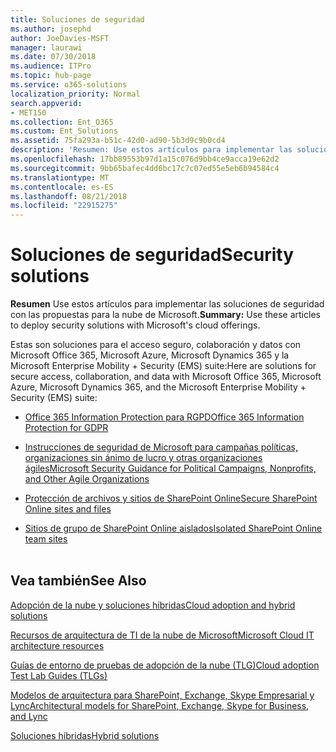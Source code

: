 ```yaml
---
title: Soluciones de seguridad
ms.author: josephd
author: JoeDavies-MSFT
manager: laurawi
ms.date: 07/30/2018
ms.audience: ITPro
ms.topic: hub-page
ms.service: o365-solutions
localization_priority: Normal
search.appverid:
- MET150
ms.collection: Ent_O365
ms.custom: Ent_Solutions
ms.assetid: 75fa293a-b51c-42d0-ad90-5b3d9c9b0cd4
description: 'Resumen: Use estos artículos para implementar las soluciones de seguridad con las propuestas para la nube de Microsoft.'
ms.openlocfilehash: 17bb89553b97d1a15c076d9bb4ce9acca19e62d2
ms.sourcegitcommit: 9bb65bafec4dd6bc17c7c07ed55e5eb6b94584c4
ms.translationtype: MT
ms.contentlocale: es-ES
ms.lasthandoff: 08/21/2018
ms.locfileid: "22915275"
---
```

# <a name="security-solutions"></a><span data-ttu-id="b078b-103">Soluciones de seguridad</span><span class="sxs-lookup"><span data-stu-id="b078b-103">Security solutions</span></span>

 <span data-ttu-id="b078b-104">**Resumen** Use estos artículos para implementar las soluciones de seguridad con las propuestas para la nube de Microsoft.</span><span class="sxs-lookup"><span data-stu-id="b078b-104">**Summary:** Use these articles to deploy security solutions with Microsoft's cloud offerings.</span></span>
  
<span data-ttu-id="b078b-105">Estas son soluciones para el acceso seguro, colaboración y datos con Microsoft Office 365, Microsoft Azure, Microsoft Dynamics 365 y la Microsoft Enterprise Mobility + Security (EMS) suite:</span><span class="sxs-lookup"><span data-stu-id="b078b-105">Here are solutions for secure access, collaboration, and data with Microsoft Office 365, Microsoft Azure, Microsoft Dynamics 365, and the Microsoft Enterprise Mobility + Security (EMS) suite:</span></span>

- [<span data-ttu-id="b078b-106">Office 365 Information Protection para RGPD</span><span class="sxs-lookup"><span data-stu-id="b078b-106">Office 365 Information Protection for GDPR</span></span>](office-365-information-protection-for-gdpr.md)
  
- [<span data-ttu-id="b078b-107">Instrucciones de seguridad de Microsoft para campañas políticas, organizaciones sin ánimo de lucro y otras organizaciones ágiles</span><span class="sxs-lookup"><span data-stu-id="b078b-107">Microsoft Security Guidance for Political Campaigns, Nonprofits, and Other Agile Organizations</span></span>](microsoft-security-guidance-for-political-campaigns-nonprofits-and-other-agile-o.md)
    
- [<span data-ttu-id="b078b-108">Protección de archivos y sitios de SharePoint Online</span><span class="sxs-lookup"><span data-stu-id="b078b-108">Secure SharePoint Online sites and files</span></span>](secure-sharepoint-online-sites-and-files.md)
    
- [<span data-ttu-id="b078b-109">Sitios de grupo de SharePoint Online aislados</span><span class="sxs-lookup"><span data-stu-id="b078b-109">Isolated SharePoint Online team sites</span></span>](isolated-sharepoint-online-team-sites.md)
<br/><br/>
    
## <a name="see-also"></a><span data-ttu-id="b078b-110">Vea también</span><span class="sxs-lookup"><span data-stu-id="b078b-110">See Also</span></span>

[<span data-ttu-id="b078b-111">Adopción de la nube y soluciones híbridas</span><span class="sxs-lookup"><span data-stu-id="b078b-111">Cloud adoption and hybrid solutions</span></span>](cloud-adoption-and-hybrid-solutions.md)
  
[<span data-ttu-id="b078b-112">Recursos de arquitectura de TI de la nube de Microsoft</span><span class="sxs-lookup"><span data-stu-id="b078b-112">Microsoft Cloud IT architecture resources</span></span>](microsoft-cloud-it-architecture-resources.md)
  
[<span data-ttu-id="b078b-113">Guías de entorno de pruebas de adopción de la nube (TLG)</span><span class="sxs-lookup"><span data-stu-id="b078b-113">Cloud adoption Test Lab Guides (TLGs)</span></span>](cloud-adoption-test-lab-guides-tlgs.md)
  
[<span data-ttu-id="b078b-114">Modelos de arquitectura para SharePoint, Exchange, Skype Empresarial y Lync</span><span class="sxs-lookup"><span data-stu-id="b078b-114">Architectural models for SharePoint, Exchange, Skype for Business, and Lync</span></span>](architectural-models-for-sharepoint-exchange-skype-for-business-and-lync.md)
  
[<span data-ttu-id="b078b-115">Soluciones híbridas</span><span class="sxs-lookup"><span data-stu-id="b078b-115">Hybrid solutions</span></span>](hybrid-solutions.md)



